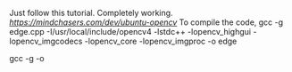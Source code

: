 Just follow this tutorial. Completely working.
  *https://mindchasers.com/dev/ubuntu-opencv*
To compile the code, 
gcc -g edge.cpp  -I/usr/local/include/opencv4 -lstdc++ -lopencv_highgui -lopencv_imgcodecs -lopencv_core -lopencv_imgproc -o edge

gcc -g <the code name> <base lib directory> <include all libraries> -o <output file name>
